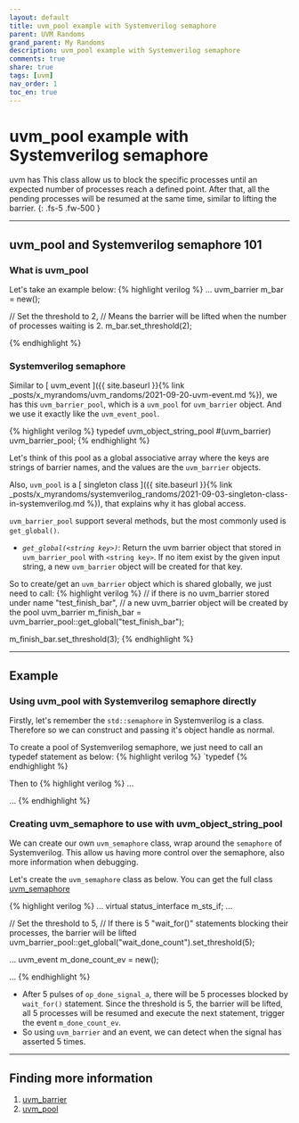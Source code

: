 ```yaml
---
layout: default
title: uvm_pool example with Systemverilog semaphore
parent: UVM Randoms
grand_parent: My Randoms
description: uvm_pool example with Systemverilog semaphore 
comments: true
share: true
tags: [uvm]
nav_order: 1
toc_en: true
---
```


# uvm_pool example with Systemverilog semaphore
uvm has
This class allow us to block the specific processes until an expected number of processes reach a defined point.
After that, all the pending processes will be resumed at the same time, similar to lifting the barrier.
{: .fs-5 .fw-500 }

---
## uvm_pool and Systemverilog semaphore 101

### What is uvm_pool
Let's take an example below:
{% highlight verilog %}
...
   uvm_barrier m_bar = new();

   // Set the threshold to 2,
   // Means the barrier will be lifted when the number of processes waiting is 2.
   m_bar.set_threshold(2);


{% endhighlight %}


### Systemverilog semaphore
Similar to [ uvm_event ]({{ site.baseurl }}{% link _posts/x_myrandoms/uvm_randoms/2021-09-20-uvm-event.md %}), we has this `uvm_barrier_pool`, which is a `uvm_pool` for `uvm_barrier` object.
And we use it exactly like the `uvm_event_pool`.

{% highlight verilog %}
typedef uvm_object_string_pool #(uvm_barrier) uvm_barrier_pool;
{% endhighlight %}

Let's think of this pool as a global associative array
where the keys are strings of barrier names, and the values are the `uvm_barrier` objects.

Also, `uvm_pool` is a [ singleton class ]({{ site.baseurl }}{% link _posts/x_myrandoms/systemverilog_randoms/2021-09-03-singleton-class-in-systemverilog.md %}),
that explains why it has global access.

`uvm_barrier_pool` support several methods, but the most commonly used is `get_global()`.
* *`get_global(<string key>)`*: Return the uvm barrier object that stored in `uvm_barrier_pool` with `<string key>`.
If no item exist by the given input string, a new `uvm_barrier` object will be created for that key.

So to create/get an `uvm_barrier` object which is shared globally, we just need to call:
{% highlight verilog %}
   // if there is no uvm_barrier stored under name "test_finish_bar",
   // a new uvm_barrier object will be created by the pool
   uvm_barrier m_finish_bar = uvm_barrier_pool::get_global("test_finish_bar");

   m_finish_bar.set_threshold(3);
{% endhighlight %}

---
## Example
### Using uvm_pool with Systemverilog semaphore directly
Firstly, let's remember the `std::semaphore` in Systemverilog is a class.
Therefore so we can construct and passing it's object handle as normal.

To create a pool of Systemverilog semaphore, we just need to call an typedef statement as below:
{% highlight verilog %}
   `typedef 
{% endhighlight %}

Then to 
{% highlight verilog %}
   ...

   ...
{% endhighlight %}


### Creating uvm_semaphore to use with uvm_object_string_pool
We can create our own `uvm_semaphore` class, wrap around the `semaphore` of Systemverilog.
This allow us having more control over the semaphore, also more information when debugging.

Let's create the `uvm_semaphore` class as below. You can get the full class [ uvm_semaphore ]( https://gist.github.com/dvtalk/692f45bba567aaeae98f61f63d867058 )

{% highlight verilog %}
   ...
   virtual status_interface m_sts_if;
   ...

   // Set the threshold to 5, 
   // If there is 5 "wait_for()" statements blocking their processes, the barrier will be lifted
   uvm_barrier_pool::get_global("wait_done_count").set_threshold(5);

   ...
   uvm_event m_done_count_ev = new();

   ...
{% endhighlight %}
* After 5 pulses of `op_done_signal_a`, there will be 5 processes blocked by `wait_for()` statement.
Since the threshold is 5, the barrier will be lifted, all 5 processes will be resumed and execute the next statement, trigger the event `m_done_count_ev`.
* So using `uvm_barrier` and an event, we can detect when the signal has asserted 5 times.

---
## Finding more information
1. [ uvm_barrier ](https://verificationacademy.com/verification-methodology-reference/uvm/docs_1.2/html/files/base/uvm_barrier-svh.html)
1. [ uvm_pool ](https://verificationacademy.com/verification-methodology-reference/uvm/docs_1.2/html/files/base/uvm_pool-svh.html)



